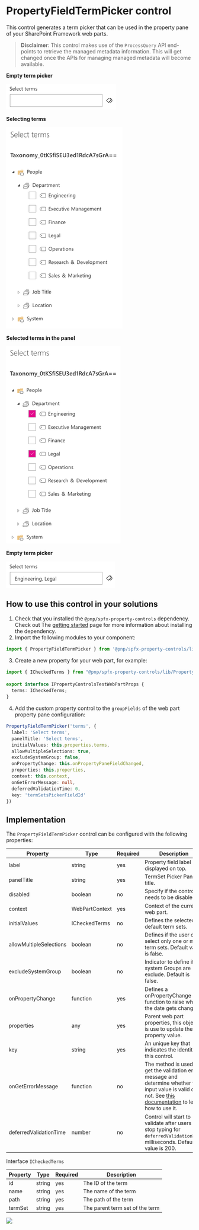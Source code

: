# PropertyFieldTermPicker control

This control generates a term picker that can be used in the property pane of your SharePoint Framework web parts.

> **Disclaimer**: This control makes use of the `ProcessQuery` API end-points to retrieve the managed metadata information. This will get changed once the APIs for managing managed metadata will become available.

**Empty term picker**

![Empty term picker](../assets/termpicker-empty.png)

**Selecting terms**

![Selecting terms](../assets/termpicker-group.png)

**Selected terms in the panel**

![Selected terms in the panel](../assets/termpicker-selected.png)

**Empty term picker**

![Selected terms in the input](../assets/termpicker-selected-terms.png)

## How to use this control in your solutions

1. Check that you installed the `@pnp/spfx-property-controls` dependency. Check out The [getting started](./Getting-started) page for more information about installing the dependency.
2. Import the following modules to your component:

```TypeScript
import { PropertyFieldTermPicker } from '@pnp/spfx-property-controls/lib/PropertyFieldTermPicker';
```

3. Create a new property for your web part, for example:

```TypeScript
import { ICheckedTerms } from "@pnp/spfx-property-controls/lib/PropertyFieldTermPicker";

export interface IPropertyControlsTestWebPartProps {
  terms: ICheckedTerms;
}
```

4. Add the custom property control to the `groupFields` of the web part property pane configuration:

```TypeScript
PropertyFieldTermPicker('terms', {
  label: 'Select terms',
  panelTitle: 'Select terms',
  initialValues: this.properties.terms,
  allowMultipleSelections: true,
  excludeSystemGroup: false,
  onPropertyChange: this.onPropertyPaneFieldChanged,
  properties: this.properties,
  context: this.context,
  onGetErrorMessage: null,
  deferredValidationTime: 0,
  key: 'termSetsPickerFieldId'
})
```

## Implementation

The `PropertyFieldTermPicker` control can be configured with the following properties:

| Property | Type | Required | Description |
| ---- | ---- | ---- | ---- |
| label | string | yes | Property field label displayed on top. |
| panelTitle | string | yes | TermSet Picker Panel title. |
| disabled | boolean | no | Specify if the control needs to be disabled. |
| context | WebPartContext | yes | Context of the current web part. |
| initialValues | ICheckedTerms | no | Defines the selected by default term sets. |
| allowMultipleSelections | boolean | no | Defines if the user can select only one or many term sets. Default value is false. |
| excludeSystemGroup | boolean | no | Indicator to define if the system Groups are exclude. Default is false. |
| onPropertyChange | function | yes | Defines a onPropertyChange function to raise when the date gets changed. |
| properties | any | yes | Parent web part properties, this object is use to update the property value.  |
| key | string | yes | An unique key that indicates the identity of this control. |
| onGetErrorMessage | function | no | The method is used to get the validation error message and determine whether the input value is valid or not. See [this documentation](https://dev.office.com/sharepoint/docs/spfx/web-parts/guidance/validate-web-part-property-values) to learn how to use it. |
| deferredValidationTime | number | no | Control will start to validate after users stop typing for `deferredValidationTime` milliseconds. Default value is 200. |

Interface `ICheckedTerms`

| Property | Type | Required | Description |
| ---- | ---- | ---- | ---- |
| id | string | yes | The ID of the term |
| name | string | yes | The name of the term |
| path | string | yes | The path of the term |
| termSet | string | yes | The parent term set of the term |

![](https://telemetry.sharepointpnp.com/sp-dev-fx-property-controls/wiki/PropertyFieldTermPicker)
